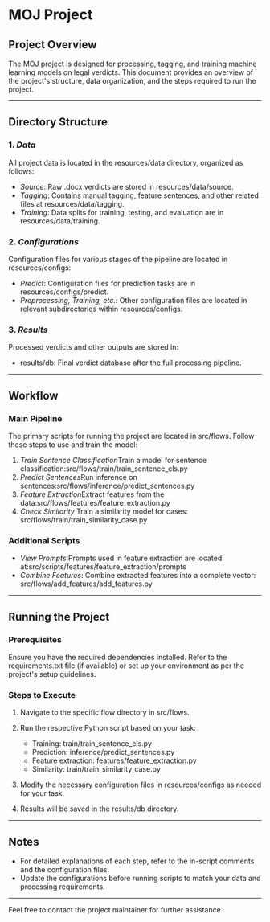 # MOJ Project

## Project Overview

The MOJ project is designed for processing, tagging, and training machine learning models on legal verdicts. This document provides an overview of the project's structure, data organization, and the steps required to run the project.

---

## Directory Structure

### 1. *Data*

All project data is located in the resources/data directory, organized as follows:

- *Source*: Raw .docx verdicts are stored in resources/data/source.
- *Tagging*: Contains manual tagging, feature sentences, and other related files at resources/data/tagging.
- *Training*: Data splits for training, testing, and evaluation are in resources/data/training.

### 2. *Configurations*

Configuration files for various stages of the pipeline are located in resources/configs:

- *Predict*: Configuration files for prediction tasks are in resources/configs/predict.
- *Preprocessing, Training, etc.*: Other configuration files are located in relevant subdirectories within resources/configs.

### 3. *Results*

Processed verdicts and other outputs are stored in:

- results/db: Final verdict database after the full processing pipeline.

---

## Workflow

### Main Pipeline

The primary scripts for running the project are located in src/flows. Follow these steps to use and train the model:

1. *Train Sentence Classification*Train a model for sentence classification:src/flows/train/train_sentence_cls.py
2. *Predict Sentences*Run inference on sentences:src/flows/inference/predict_sentences.py
3. *Feature Extraction*Extract features from the data:src/flows/features/feature_extraction.py
4. *Check Similarity*
   Train a similarity model for cases:
   src/flows/train/train_similarity_case.py

### Additional Scripts

- *View Prompts*:Prompts used in feature extraction are located at:src/scripts/features/feature_extraction/prompts
- *Combine Features*:
  Combine extracted features into a complete vector:
  src/flows/add_features/add_features.py

---

## Running the Project

### Prerequisites

Ensure you have the required dependencies installed. Refer to the requirements.txt file (if available) or set up your environment as per the project's setup guidelines.

### Steps to Execute

1. Navigate to the specific flow directory in src/flows.
2. Run the respective Python script based on your task:

   - Training: train/train_sentence_cls.py
   - Prediction: inference/predict_sentences.py
   - Feature extraction: features/feature_extraction.py
   - Similarity: train/train_similarity_case.py
3. Modify the necessary configuration files in resources/configs as needed for your task.
4. Results will be saved in the results/db directory.

---

## Notes

- For detailed explanations of each step, refer to the in-script comments and the configuration files.
- Update the configurations before running scripts to match your data and processing requirements.

---

Feel free to contact the project maintainer for further assistance.
